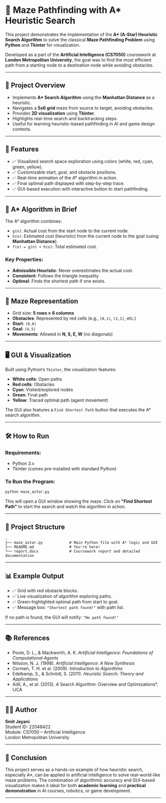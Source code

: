
# 🧭 Maze Pathfinding with A* Heuristic Search

This project demonstrates the implementation of the **A\* (A-Star) Heuristic Search Algorithm** to solve the classical **Maze Pathfinding Problem** using **Python** and **Tkinter** for visualization.

Developed as a part of the **Artificial Intelligence (CS7050)** coursework at **London Metropolitan University**, the goal was to find the most efficient path from a starting node to a destination node while avoiding obstacles.

---

## 📌 Project Overview

- Implements **A\* Search Algorithm** using the **Manhattan Distance** as a heuristic.
- Navigates a **5x6 grid** maze from source to target, avoiding obstacles.
- Provides **2D visualization** using **Tkinter**.
- Highlights real-time search and backtracking steps.
- Useful for learning heuristic-based pathfinding in AI and game design contexts.

---

## 🚀 Features

- ✅ Visualized search space exploration using colors (white, red, cyan, green, yellow).
- ✅ Customizable start, goal, and obstacle positions.
- ✅ Real-time animation of the A\* algorithm in action.
- ✅ Final optimal path displayed with step-by-step trace.
- ✅ GUI-based execution with interactive button to start pathfinding.

---

## 🧠 A* Algorithm in Brief

The A\* algorithm combines:
- `g(n)`: Actual cost from the start node to the current node.
- `h(n)`: Estimated cost (heuristic) from the current node to the goal (using **Manhattan Distance**).
- `f(n) = g(n) + h(n)`: Total estimated cost.

### Key Properties:
- **Admissible Heuristic**: Never overestimates the actual cost.
- **Consistent**: Follows the triangle inequality.
- **Optimal**: Finds the shortest path if one exists.

---

## 🧱 Maze Representation

- Grid size: **5 rows × 6 columns**
- **Obstacles**: Represented by red cells (e.g., `(0,1)`, `(2,1)`, etc.)
- **Start**: `(0,0)`
- **Goal**: `(4,5)`
- **Movements**: Allowed in **N, S, E, W** (no diagonals)

---

## 🖥️ GUI & Visualization

Built using Python’s `Tkinter`, the visualization features:
- **White cells**: Open paths
- **Red cells**: Obstacles
- **Cyan**: Visited/explored nodes
- **Green**: Final path
- **Yellow**: Traced optimal path (agent movement)

The GUI also features a `Find Shortest Path` button that executes the A\* search algorithm.

---

## 🛠️ How to Run

### Requirements:
- Python 3.x
- Tkinter (comes pre-installed with standard Python)

### To Run the Program:
```bash
python maze_astar.py
```

This will open a GUI window showing the maze. Click on **"Find Shortest Path"** to start the search and watch the algorithm in action.

---

## 📁 Project Structure

```text
.
├── maze_astar.py            # Main Python file with A* logic and GUI
├── README.md                # You're here!
└── report.docx              # Coursework report and detailed documentation
```

---

## 📊 Example Output

- ✅ Grid with red obstacle blocks.
- ✅ Live visualization of algorithm exploring paths.
- ✅ Green-highlighted optimal path from start to goal.
- ✅ Message box: `"Shortest path found!"` with path list.

If no path is found, the GUI will notify: `"No path found!"`

---

## 📚 References

- Poole, D. L., & Mackworth, A. K. *Artificial Intelligence: Foundations of Computational Agents*
- Nilsson, N. J. (1998). *Artificial Intelligence: A New Synthesis*
- Cormen, T. H. et al. (2009). *Introduction to Algorithms*
- Edelkamp, S., & Schrödl, S. (2011). *Heuristic Search: Theory and Applications*
- Adil, A., et al. (2013). *A* Search Algorithm: Overview and Optimizations*, IJCA

---

## 👨‍🎓 Author

**Smit Jayani**  
Student ID: 22048422  
Module: CS7050 – Artificial Intelligence  
London Metropolitan University

---

## 🏁 Conclusion

This project serves as a hands-on example of how heuristic search, especially A\*, can be applied in artificial intelligence to solve real-world-like maze problems. The combination of algorithmic accuracy and GUI-based visualization makes it ideal for both **academic learning** and **practical demonstration** in AI courses, robotics, or game development.

---
